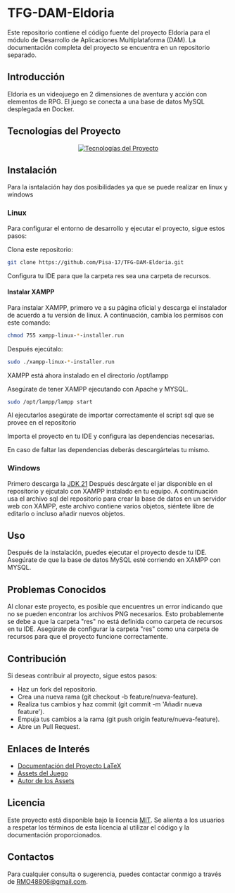 # TFG-DAM-Eldoria
Este repositorio contiene el código fuente del proyecto Eldoria para el módulo de Desarrollo de Aplicaciones Multiplataforma (DAM). La documentación completa del proyecto se encuentra en un repositorio separado.

## Introducción
Eldoria es un videojuego en 2 dimensiones de aventura y acción con elementos de RPG. El juego se conecta a una base de datos MySQL desplegada en Docker.

## Tecnologías del Proyecto
<p align="center">
  <a href="https://skillicons.dev">
    <img src="https://skillicons.dev/icons?i=java,idea,linux,windows,mysql,latex" alt="Tecnologías del Proyecto" />
  </a>
</p>

## Instalación
Para la isntalación hay dos posibilidades ya que se puede realizar en linux y windows

### Linux
Para configurar el entorno de desarrollo y ejecutar el proyecto, sigue estos pasos:

Clona este repositorio:
```bash
git clone https://github.com/Pisa-17/TFG-DAM-Eldoria.git
```
Configura tu IDE para que la carpeta res sea una carpeta de recursos.
#### Instalar XAMPP
Para instalar XAMPP, primero ve a su página oficial y descarga el instalador de acuerdo a tu versión de linux. A continuación, cambia los permisos con este comando:
```bash
chmod 755 xampp-linux-*-installer.run
```
Después ejecútalo:
```bash
sudo ./xampp-linux-*-installer.run
```
XAMPP está ahora instalado en el directorio /opt/lampp

Asegúrate de tener XAMPP ejecutando con Apache y MYSQL.
```bash
sudo /opt/lampp/lampp start
```
Al ejecutarlos asegúrate de importar correctamente el script sql que se provee en el repositorio

Importa el proyecto en tu IDE y configura las dependencias necesarias.

En caso de faltar las dependencias deberás descargártelas tu mismo.

### Windows

Primero descarga la [JDK 21](https://www.oracle.com/java/technologies/javase/jdk21-archive-downloads.html)
Después descárgate el jar disponible en el repositorio y ejcutalo con XAMPP instalado en tu equipo.
A continuación usa el archivo sql del repositorio para crear la base de datos en un servidor web con XAMPP, este archivo contiene varios objetos, siéntete libre de editarlo o incluso añadir nuevos objetos.

## Uso
Después de la instalación, puedes ejecutar el proyecto desde tu IDE. Asegúrate de que la base de datos MySQL esté corriendo en XAMPP con MYSQL.

## Problemas Conocidos
Al clonar este proyecto, es posible que encuentres un error indicando que no se pueden encontrar los archivos PNG necesarios. Esto probablemente se debe a que la carpeta "res" no está definida como carpeta de recursos en tu IDE. Asegúrate de configurar la carpeta "res" como una carpeta de recursos para que el proyecto funcione correctamente.

## Contribución
Si deseas contribuir al proyecto, sigue estos pasos:

- Haz un fork del repositorio.
- Crea una nueva rama (git checkout -b feature/nueva-feature).
- Realiza tus cambios y haz commit (git commit -m 'Añadir nueva feature').
- Empuja tus cambios a la rama (git push origin feature/nueva-feature).
- Abre un Pull Request.

## Enlaces de Interés
- [Documentación del Proyecto LaTeX](https://github.com/Pisa-17/documentationEldoriaTFG)
- [Assets del Juego](https://pixel-boy.itch.io/ninja-adventure-asset-pack)
- [Autor de los Assets](https://twitter.com/2Pblog1)

## Licencia
Este proyecto está disponible bajo la licencia [MIT](https://opensource.org/licenses/MIT). Se alienta a los usuarios a respetar los términos de esta licencia al utilizar el código y la documentación proporcionados.

## Contactos
Para cualquier consulta o sugerencia, puedes contactar conmigo a través de RMO48806@gmail.com.
